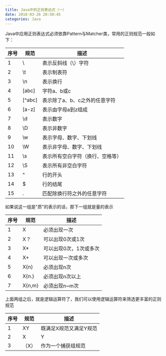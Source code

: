 ```yaml
---
title: Java中的正则表达式（一）
date: 2018-03-26 20:50:45
categories: Java
---
```


Java中应用正则表达式必须依靠Pattern与Matcher类，常用的正则规范一般如下：

序号 | 规范 | 描述
--- | --- | ---
1 | \\ | 表示反斜线（\）字符
2 | \t | 表示制表符
3 | \n | 表示换行
4 | [abc] | 字符a、b或c
5 | [^abc] | 表示除了a、b、c之外的任意字符
6 | [a-z] | 表示由字母a到z组成
7 | \d | 表示数字
8 | \D | 表示非数字
9 | \w | 表示字母、数字、下划线
10 | \W | 表示非字母、数字、下划线
11 | \s | 表示所有空白字符（换行、空格等）
12 | \S | 表示所有非空白字符
13 | ^ | 行的开头
14 | $ | 行的结尾
15 | . | 匹配除换行符之外的任意字符

如果说这一组是"质"的表示的话，那下一组就是量的表示

序号 | 规范 | 描述
--- | --- | ---
1 | X | 必须出现一次
2 | X？ | 可以出现0次或1次
3 | X* | 可以出现0次，1次或多次
4 | X+ | 可以出现一次或多次
5 | X{n} | 必须出现n次
6 | X{n.} | 必须出现n次以上
7 | X{n,m} | 必须出现n~m次

上面两组之后，就是逻辑运算符了，我们可以使用逻辑运算符来筛选更丰富的正则规范

序号 | 规范 | 描述
--- | --- | ---
1 | XY | 既满足X规范又满足Y规范
2 | X|Y | X规范或Y规范
3 | （X） | 作为一个捕获组规范
